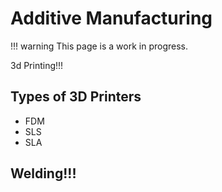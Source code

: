 # Additive Manufacturing

!!! warning
    This page is a work in progress.

3d Printing!!!

## Types of 3D Printers
- FDM
- SLS
- SLA

## Welding!!!